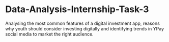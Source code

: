 # Data-Analysis-Internship-Task-3
Analysing the most common features of a digital investment app, reasons why youth should consider investing digitally and identifying trends in YPay social media to market the right audience. 
